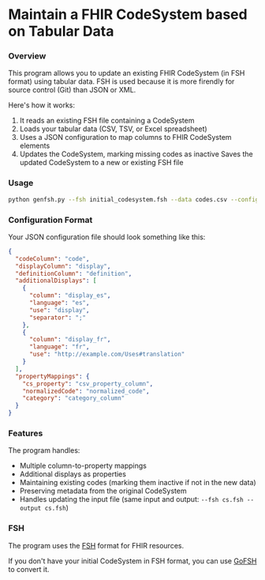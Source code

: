 # Maintain a FHIR CodeSystem based on Tabular Data

### Overview
This program allows you to update an existing FHIR CodeSystem (in FSH format) using tabular data.
FSH is used because it is more firendly for source control (Git) than JSON or XML.

Here's how it works:
1. It reads an existing FSH file containing a CodeSystem
2. Loads your tabular data (CSV, TSV, or Excel spreadsheet)
3. Uses a JSON configuration to map columns to FHIR CodeSystem elements
4. Updates the CodeSystem, marking missing codes as inactive
Saves the updated CodeSystem to a new or existing FSH file

### Usage
```bash
python genfsh.py --fsh initial_codesystem.fsh --data codes.csv --config config.json --output codesystem.fsh
```
### Configuration Format
Your JSON configuration file should look something like this:

```json
{
  "codeColumn": "code",
  "displayColumn": "display",
  "definitionColumn": "definition",
  "additionalDisplays": [
    {
      "column": "display_es",
      "language": "es",
      "use": "display",
      "separator": ";"
    },
    {
      "column": "display_fr",
      "language": "fr",
      "use": "http://example.com/Uses#translation"
    }
  ],
  "propertyMappings": {
    "cs_property": "csv_property_column",
    "normalizedCode": "normalized_code",
    "category": "category_column"
  }
}
```
### Features
The program handles:

* Multiple column-to-property mappings
* Additional displays as properties
* Maintaining existing codes (marking them inactive if not in the new data)
* Preserving metadata from the original CodeSystem
* Handles updating the input file (same input and output:
  `--fsh cs.fsh --output cs.fsh`)

### FSH
The program uses the [FSH](https://fshschool.org/) format for FHIR resources.

If you don't have your initial CodeSystem in FSH format, you can use [GoFSH](https://github.com/FHIR/GoFSH) to convert it.

